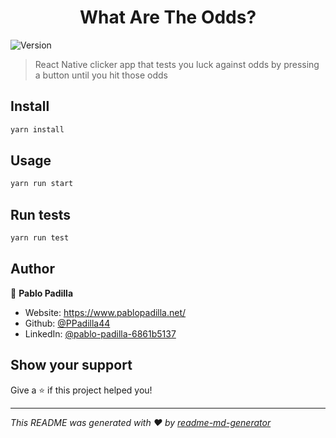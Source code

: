 <h1 align="center">What Are The Odds?</h1>
<p>
  <img alt="Version" src="https://img.shields.io/badge/version-1.0.0-blue.svg?cacheSeconds=2592000" />
</p>

> React Native clicker app that tests you luck against odds by pressing a button until you hit those odds

## Install

```sh
yarn install
```

## Usage

```sh
yarn run start
```

## Run tests

```sh
yarn run test
```

## Author

👤 **Pablo Padilla**

* Website: https://www.pablopadilla.net/
* Github: [@PPadilla44](https://github.com/PPadilla44)
* LinkedIn: [@pablo-padilla-6861b5137](https://linkedin.com/in/pablo-padilla-6861b5137)

## Show your support

Give a ⭐️ if this project helped you!

***
_This README was generated with ❤️ by [readme-md-generator](https://github.com/kefranabg/readme-md-generator)_
